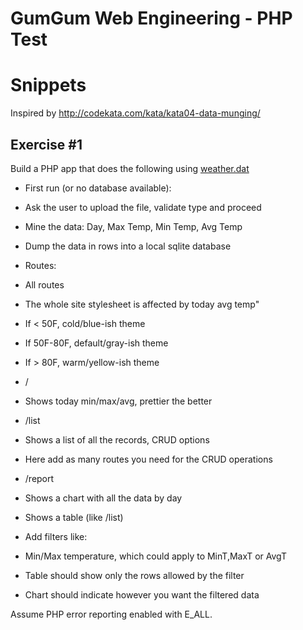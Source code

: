 # GumGum Web Engineering - PHP Test
# Snippets

Inspired by http://codekata.com/kata/kata04-data-munging/

Exercise #1
-----------

Build a PHP app that does the following using [weather.dat](data/weather.dat)

- First run (or no database available):
 - Ask the user to upload the file, validate type and proceed
 - Mine the data: Day, Max Temp, Min Temp, Avg Temp
 - Dump the data in rows into a local sqlite database

- Routes:
 - All routes
  - The whole site stylesheet is affected by today avg temp"
   - If < 50F, cold/blue-ish theme
   - If 50F-80F, default/gray-ish theme
   - If > 80F, warm/yellow-ish theme
 - /
  - Shows today min/max/avg, prettier the better
 - /list
  - Shows a list of all the records, CRUD options
  - Here add as many routes you need for the CRUD operations
 - /report
  - Shows a chart with all the data by day
  - Shows a table (like /list)
  - Add filters like:
   - Min/Max temperature, which could apply to MinT,MaxT or AvgT
   - Table should show only the rows allowed by the filter
   - Chart should indicate however you want the filtered data

Assume PHP error reporting enabled with E_ALL.
